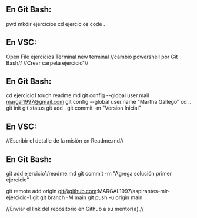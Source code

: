 En Git Bash: 
-----------
pwd
mkdir ejercicios
cd ejercicios
code .

En VSC:
-------
Open File ejercicios 
Terminal
new terminal
//cambio powershell por Git Bash//
//Crear carpeta ejercicio1//

En Git Bash: 
-----------
cd ejercicio1
touch readme.md
git config --global user.mail margal1997@gmail.com 
git config --global user.name "Martha Gallego”
cd ..
git init
git status
git add . 
git commit -m "Version  Inicial"

En VSC:
-------
//Escribir el detalle de la misión en Readme.md//

En Git Bash: 
------------
git add ejercicio1/readme.md
git commit -m "Agrega solución primer ejercicio"

git remote add origin git@github.com:MARGAL1997/aspirantes-mir-ejercicio-1.git
git branch -M main
git push -u origin main

//Enviar el link del repositorio en Github a su mentor(a).//
